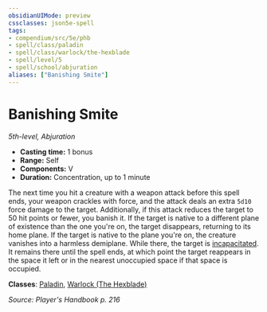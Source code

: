 ```yaml
---
obsidianUIMode: preview
cssclasses: json5e-spell
tags:
- compendium/src/5e/phb
- spell/class/paladin
- spell/class/warlock/the-hexblade
- spell/level/5
- spell/school/abjuration
aliases: ["Banishing Smite"]
---
```

# Banishing Smite
*5th-level, Abjuration*  

- **Casting time:** 1 bonus
- **Range:** Self
- **Components:** V
- **Duration:** Concentration, up to 1 minute

The next time you hit a creature with a weapon attack before this spell ends, your weapon crackles with force, and the attack deals an extra `5d10` force damage to the target. Additionally, if this attack reduces the target to 50 hit points or fewer, you banish it. If the target is native to a different plane of existence than the one you're on, the target disappears, returning to its home plane. If the target is native to the plane you're on, the creature vanishes into a harmless demiplane. While there, the target is [incapacitated](z_compendium/rules/conditions.md#incapacitated). It remains there until the spell ends, at which point the target reappears in the space it left or in the nearest unoccupied space if that space is occupied.

**Classes**: [Paladin](z_compendium/classes/paladin.md), [Warlock (The Hexblade)](z_compendium/classes/warlock-the-hexblade-xge.md)

*Source: Player's Handbook p. 216*